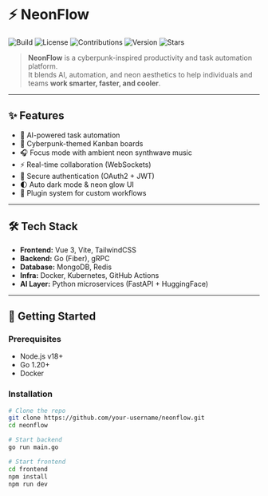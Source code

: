 # ⚡ NeonFlow

![Build](https://img.shields.io/badge/build-passing-green)
![License](https://img.shields.io/badge/license-Apache%202.0-blue)
![Contributions](https://img.shields.io/badge/contributions-welcome-orange)
![Version](https://img.shields.io/badge/version-0.8.1-purple)
![Stars](https://img.shields.io/github/stars/your-username/neonflow?style=social)

> **NeonFlow** is a cyberpunk-inspired productivity and task automation platform.  
It blends AI, automation, and neon aesthetics to help individuals and teams **work smarter, faster, and cooler**.

---

## ✨ Features
- 🧠 AI-powered task automation  
- 📅 Cyberpunk-themed Kanban boards  
- 🎧 Focus mode with ambient neon synthwave music  
- ⚡ Real-time collaboration (WebSockets)  
- 🔐 Secure authentication (OAuth2 + JWT)  
- 🌓 Auto dark mode & neon glow UI  
- 🔌 Plugin system for custom workflows  

---

## 🛠 Tech Stack
- **Frontend:** Vue 3, Vite, TailwindCSS  
- **Backend:** Go (Fiber), gRPC  
- **Database:** MongoDB, Redis  
- **Infra:** Docker, Kubernetes, GitHub Actions  
- **AI Layer:** Python microservices (FastAPI + HuggingFace)  

---

## 🚀 Getting Started

### Prerequisites
- Node.js v18+  
- Go 1.20+  
- Docker  

### Installation
```bash
# Clone the repo
git clone https://github.com/your-username/neonflow.git
cd neonflow

# Start backend
go run main.go

# Start frontend
cd frontend
npm install
npm run dev
